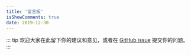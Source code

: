 ```yaml
---
title: '留言板'
isShowComments: true
date: 2019-12-30
---
```


::: tip
欢迎大家在此留下你的建议和意见，或者在 [GitHub issue](https://github.com/ido-design/vuepress-theme-ido) 提交你的问题。
:::